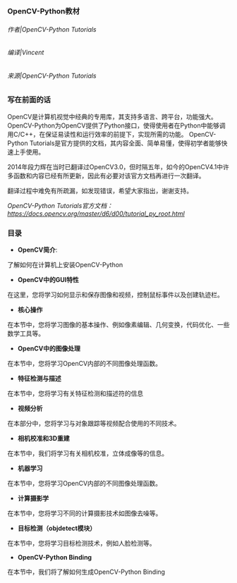 ### OpenCV-Python教材

###### 作者|OpenCV-Python Tutorials
###### 编译|Vincent
###### 来源|OpenCV-Python Tutorials  

### 写在前面的话
OpenCV是计算机视觉中经典的专用库，其支持多语言、跨平台，功能强大。
OpenCV-Python为OpenCV提供了Python接口，使得使用者在Python中能够调用C/C++，在保证易读性和运行效率的前提下，实现所需的功能。
OpenCV-Python Tutorials是官方提供的文档，其内容全面、简单易懂，使得初学者能够快速上手使用。

2014年段力辉在当时已翻译过OpenCV3.0，但时隔五年，如今的OpenCV4.1中许多函数和内容已经有所更新，因此有必要对该官方文档再进行一次翻译。

翻译过程中难免有所疏漏，如发现错误，希望大家指出，谢谢支持。

*OpenCV-Python Tutorials官方文档：https://docs.opencv.org/master/d6/d00/tutorial_py_root.html*

### 目录
- **OpenCV简介**:

了解如何在计算机上安装OpenCV-Python

- **OpenCV中的GUI特性**

在这里，您将学习如何显示和保存图像和视频，控制鼠标事件以及创建轨迹栏。

- **核心操作**

在本节中，您将学习图像的基本操作、例如像素编辑、几何变换，代码优化、一些数学工具等。

- **OpenCV中的图像处理**

在本节中，您将学习OpenCV内部的不同图像处理函数。

- **特征检测与描述**

在本节中，您将学习有关特征检测和描述符的信息

- **视频分析**

在本部分中，您将学习与对象跟踪等视频配合使用的不同技术。

- **相机校准和3D重建**

在本节中，我们将学习有关相机校准，立体成像等的信息。

- **机器学习**

在本节中，您将学习OpenCV内部的不同图像处理函数。

- **计算摄影学**

在本节中，您将学习不同的计算摄影技术如图像去噪等。

- **目标检测（objdetect模块）**

在本节中，您将学习目标检测技术，例如人脸检测等。

- **OpenCV-Python Binding**

在本节中，我们将了解如何生成OpenCV-Python Binding